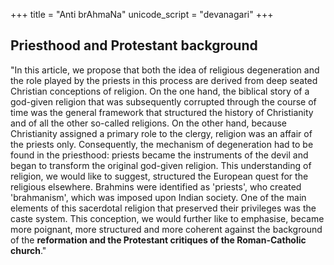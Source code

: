 +++
title = "Anti brAhmaNa"
unicode_script = "devanagari"
+++

## Priesthood and Protestant background
"In this article, we propose that both the idea of religious degeneration and the role played by the priests in this process are derived from deep seated Christian conceptions of religion. On the one hand, the biblical story of a god-given religion that was subsequently corrupted through the course of time was the general framework that structured the history of Christianity and of all the other so-called religions. On the other hand, because Christianity assigned a primary role to the clergy, religion was an affair of the priests only. Consequently, the mechanism of degeneration had to be found in the priesthood: priests became the instruments of the devil and began to transform the original god-given religion. This understanding of religion, we would like to suggest, structured the European quest for the religious elsewhere. Brahmins were identified as 'priests', who created 'brahmanism', which was imposed upon Indian society. One of the main elements of this sacerdotal religion that preserved their privileges was the caste system. This conception, we would further like to emphasise, became more poignant, more structured and more coherent against the background of the **reformation and the Protestant critiques of the Roman-Catholic church**." 

